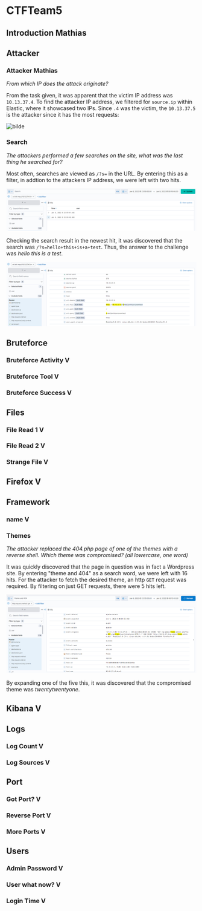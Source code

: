 # CTFTeam5

## Introduction Mathias

## Attacker 

### Attacker Mathias

*From which IP does the attack originate?*

From the task given, it was apparent that the victim IP address was `10.13.37.4`. To find the attacker IP address, we filtered for `source.ip` within Elastic, where it showcased two IPs. Since `.4` was the victim, the `10.13.37.5` is the attacker since it has the most requests:

![bilde](https://user-images.githubusercontent.com/70077872/150950686-69d9b703-fb9a-4ab6-921d-56da8ecf9b63.png)


### Search
*The attackers performed a few searches on the site, what was the last thing he searched for?*

Most often, searches are viewed as `/?s=` in the URL. By entering this as a filter, in addtion to the attackers IP address, we were left with two hits. 

![bilde](https://github.com/Gustav-Magnussen/CTFTeam5/blob/fed34ccb99994864921f08254e002888e51cef5b/Lab01/Screenshots/search_filter_results.PNG)

Checking the search result in the newest hit, it was discovered that the search was `/?s=hello+this+is+a+test`. Thus, the answer to the challenge was *hello this is a test*.

![bilde](https://github.com/Gustav-Magnussen/CTFTeam5/blob/main/Lab01/Screenshots/search_answer.PNG)

## Bruteforce

### Bruteforce Activity V

### Bruteforce Tool V

### Bruteforce Success V

## Files

### File Read 1 V

### File Read 2 V

### Strange File V

## Firefox V

## Framework 

### name V

### Themes
*The attacker replaced the 404.php page of one of the themes with a reverse shell. Which theme was compromised? (all lowercase, one word)*

It was quickly discovered that the page in question was in fact a Wordpress site.  By entering "theme and 404" as a search word, we were left with 16 hits. For the attacker to fetch the  desired theme, an http `GET` request was required. By filtering on just GET requests, there were 5 hits left. 

![bilde](https://github.com/Gustav-Magnussen/CTFTeam5/blob/main/Lab01/Screenshots/compromised_theme.PNG)

By expanding one of the five this, it was discovered that the compromised theme was *twentytwentyone*.

## Kibana V

## Logs

### Log Count V

### Log Sources V

## Port

### Got Port? V

### Reverse Port V

### More Ports V

## Users

### Admin Password V

### User what now? V

### Login Time V
